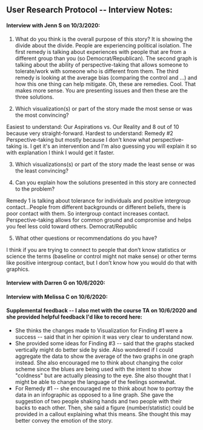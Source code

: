 ## User Research Protocol -- Interview Notes:

#### Interview with Jenn S on 10/3/2020:
1.	What do you think is the overall purpose of this story?
It is showing the divide about the divide. People are experiencing political isolation. The first remedy is talking about experiences with people that are from a different group than you (so Democrat/Republican). The second graph is talking about the ability of perspective-taking that allows someone to tolerate/work with someone who is different from them. The third remedy is looking at the average bias (comparing the control and …) and how this one thing can help mitigate. Oh, these are remedies. Cool. That makes more sense. You are presenting issues and then these are the three solutions.

2.	Which visualization(s) or part of the story made the most sense or was the most convincing?

Easiest to understand: Our Aspirations vs. Our Reality and 8 out of 10 because very straight-forward.
Hardest to understand: Remedy #2 Perspective-taking but mostly because I don't know what perspective-taking is. I get it's an intervention and I'm also guessing you will explain it so with explanation I think I would get it faster.

3.	Which visualizations(s) or part of the story made the least sense or was the least convincing?

4.	Can you explain how the solutions presented in this story are connected to the problem?

Remedy 1 is talking about tolerance for individuals and positive intergroup contact…People from different backgrounds or different beliefs, there is poor contact with them. So intergroup contact increases contact. Perspective-taking allows for common ground and compromise and helps you feel less cold toward others. Democrat/Republic

5.	What other questions or recommendations do you have?

I think if you are trying to connect to people that don’t know statistics or science the terms (baseline or control might not make sense) or other terms like positive intergroup contact, but I don’t know how you would do that with graphics.

#### Interview with Darren G on 10/6/2020:

#### Interview with Melissa C on 10/6/2020:

#### Supplemental feedback -- I also met with the course TA on 10/6/2020 and she provided helpful feedback I'd like to record here:
- She thinks the changes made to Visualization for Finding #1 were a success -- said that in her opinion it was very clear to understand now.
- She provided some ideas for Finding #3 -- said that the graphs stacked vertically might do better side by side. Also wondered if I could aggregate the data to show the average of the two graphs in one graph instead. She also encouraged me to think about changing the color scheme since the blues are being used with the intent to show "coldness" but are actually pleasing to the eye. She also thought that I might be able to change the language of the feelings somewhat.
- For Remedy #1 -- she encouraged me to think about how to portray the data in an infographic as opposed to a line graph. She gave the suggestion of two people shaking hands and two people with their backs to each other. Then, she said a figure (number/statistic) could be provided in a callout explaining what this means. She thought this may better convey the emotion of the story.
